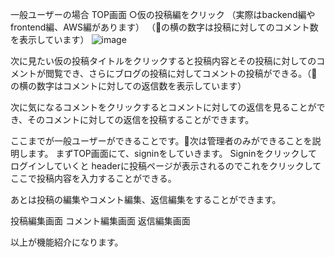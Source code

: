 一般ユーザーの場合
TOP画面
○仮の投稿編をクリック
（実際はbackend編やfrontend編、AWS編があります）
（💬の横の数字は投稿に対してのコメント数を表示しています）
![image](https://github.com/ma-sss/it_technology_blog_backend/assets/120617383/35105354-6c5d-4981-b2f8-bc11f36909fa)

次に見たい仮の投稿タイトルをクリックすると投稿内容とその投稿に対してのコメントが閲覧でき、さらにブログの投稿に対してコメントの投稿ができる。（💬の横の数字はコメントに対しての返信数を表示しています）

次に気になるコメントをクリックするとコメントに対しての返信を見ることができ、そのコメントに対しての返信を投稿することができます。


ここまでが一般ユーザーができることです。次は管理者のみができることを説明します。
まずTOP画面にて、signinをしていきます。
Signinをクリックして
ログインしていくと
headerに投稿ページが表示されるのでこれをクリックして
ここで投稿内容を入力することができる。

あとは投稿の編集やコメント編集、返信編集をすることができます。

投稿編集画面
コメント編集画面
返信編集画面


以上が機能紹介になります。
